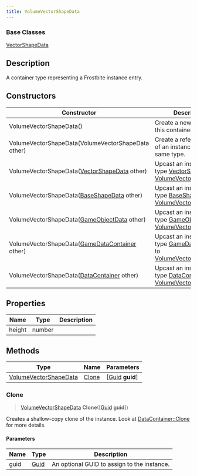 ```yaml
---
title: VolumeVectorShapeData
---
```

### Base Classes

[VectorShapeData](VectorShapeData)

## Description

A container type representing a Frostbite instance entry.

## Constructors

| Constructor                                                                      | Description                                                                                                                       |
| -------------------------------------------------------------------------------- | --------------------------------------------------------------------------------------------------------------------------------- |
| VolumeVectorShapeData()                                                          | Create a new instance of this container type.                                                                                     |
| VolumeVectorShapeData(VolumeVectorShapeData other)                               | Create a reference copy of an instance of the same type.                                                                          |
| VolumeVectorShapeData([VectorShapeData](VectorShapeData) other)                  | Upcast an instance of type [VectorShapeData](VectorShapeData) to [VolumeVectorShapeData](VolumeVectorShapeData).                  |
| VolumeVectorShapeData([BaseShapeData](BaseShapeData) other)                      | Upcast an instance of type [BaseShapeData](BaseShapeData) to [VolumeVectorShapeData](VolumeVectorShapeData).                      |
| VolumeVectorShapeData([GameObjectData](GameObjectData) other)                    | Upcast an instance of type [GameObjectData](GameObjectData) to [VolumeVectorShapeData](VolumeVectorShapeData).                    |
| VolumeVectorShapeData([GameDataContainer](GameDataContainer) other)              | Upcast an instance of type [GameDataContainer](GameDataContainer) to [VolumeVectorShapeData](VolumeVectorShapeData).              |
| VolumeVectorShapeData([DataContainer](/vext/ref/shared/class/datacontainer) other) | Upcast an instance of type [DataContainer](/vext/ref/shared/class/datacontainer) to [VolumeVectorShapeData](VolumeVectorShapeData). |

## Properties

| Name   | Type   | Description |
| ------ | ------ | ----------- |
| height | number |             |

## Methods

| Type                                           | Name            | Parameters                                     |
| ---------------------------------------------- | --------------- | ---------------------------------------------- |
| [VolumeVectorShapeData](VolumeVectorShapeData) | [Clone](#clone) | \[[Guid](/vext/ref/shared/class/guid) **guid**\] |

### Clone

> [VolumeVectorShapeData](VolumeVectorShapeData) **Clone**(\[[Guid](/vext/ref/shared/class/guid) **guid**\])

Creates a shallow-copy clone of the instance. Look at [DataContainer::Clone](/vext/ref/shared/class/datacontainer#clone) for more details.

#### Parameters

| Name | Type         | Description                                 |
| ---- | ------------ | ------------------------------------------- |
| guid | [Guid](Guid) | An optional GUID to assign to the instance. |
